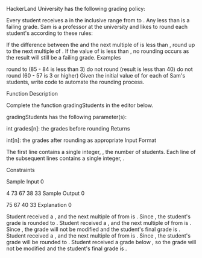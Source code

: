 HackerLand University has the following grading policy:

Every student receives a  in the inclusive range from  to .
Any  less than  is a failing grade.
Sam is a professor at the university and likes to round each student's  according to these rules:

If the difference between the  and the next multiple of  is less than , round  up to the next multiple of .
If the value of  is less than , no rounding occurs as the result will still be a failing grade.
Examples

 round to  (85 - 84 is less than 3)
 do not round (result is less than 40)
 do not round (60 - 57 is 3 or higher)
Given the initial value of  for each of Sam's  students, write code to automate the rounding process.

Function Description

Complete the function gradingStudents in the editor below.

gradingStudents has the following parameter(s):

int grades[n]: the grades before rounding
Returns

int[n]: the grades after rounding as appropriate
Input Format

The first line contains a single integer, , the number of students.
Each line  of the  subsequent lines contains a single integer, .

Constraints

Sample Input 0

4
73
67
38
33
Sample Output 0

75
67
40
33
Explanation 0

Student  received a , and the next multiple of  from  is . Since , the student's grade is rounded to .
Student  received a , and the next multiple of  from  is . Since , the grade will not be modified and the student's final grade is .
Student  received a , and the next multiple of  from  is . Since , the student's grade will be rounded to .
Student  received a grade below , so the grade will not be modified and the student's final grade is .
